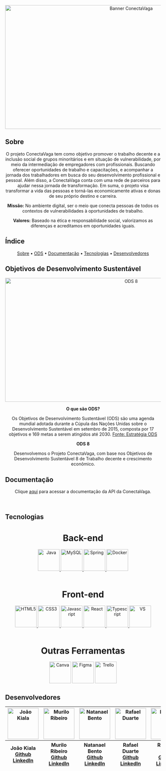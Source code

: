 
<div align=center>
  <img width=800px height=400px src="https://ik.imagekit.io/6kg1q0s1r/C%C3%B3pia_de_Banners.png?updatedAt=1681922292947" alt="Banner ConectaVaga" />
</div>


<!-- LOGO -->

## Sobre 

<p align=center>O projeto ConectaVaga tem como objetivo promover o trabalho decente e a inclusão social de grupos minoritários e em situação de vulnerabilidade, por meio da intermediação de empregadores com profissionais. 
Buscando oferecer oportunidades de trabalho e capacitações, e acompanhar a jornada dos trabalhadores em busca do seu desenvolvimento profissional e pessoal. Além disso, a ConectaVaga conta com uma rede de parceiros para ajudar nessa jornada de transformação. Em suma, o projeto visa transformar a vida das pessoas e torná-las economicamente ativas e donas de seu próprio destino e carreira.</p>

<p align=center> <strong>Missão:</strong> No ambiente digital, ser o meio que conecta pessoas de todos os contextos de vulnerabilidades à oportunidades de trabalho.</p>
<p align=center> <strong>Valores:</strong> Baseado na ética e responsabilidade social, valorizamos as diferenças e acreditamos em oportunidades iguais.</p>


## Índice

<p align="center">
 <a href="#sobre">Sobre</a> •
 <a href="#objetivos-de-desenvolvimento-sustentável">ODS</a> •
 <a href="#documentação">Documentação</a> • 
 <a href="#tecnologias">Tecnologias</a> • 
 <a href="#desenvolvedores">Desenvolvedores</a>
</p>

## Objetivos de Desenvolvimento Sustentável

<div align=center>
  <img width=800px height=400px  src="https://ik.imagekit.io/vfpark/C%C3%B3pia_de_Banners__1_.png?updatedAt=1683123844659" alt="ODS 8"  />
<p></p>

<p><strong>O que são ODS?</strong></p>

<p align="center">Os Objetivos de Desenvolvimento Sustentável (ODS) são uma agenda mundial adotada durante a Cúpula das Nações Unidas sobre o Desenvolvimento Sustentável em setembro de 2015, composta por 17 objetivos e 169 metas a serem atingidos até 2030.
<a href='https://www.estrategiaods.org.br/sobre-a-estrategia/'>Fonte: Estratégia ODS</a></p>

<p><strong>ODS 8</strong></p>
<p align="center">Desenvolvemos o Projeto ConectaVaga, com base nos Objetivos de Desenvolvimento Sustentável 8 de Trabalho decente e crescimento econômico. 
</div>

## Documentação
<div align=center>

Clique [aqui](https://github.com/ConectaVaga/projeto-integrador-FrontEnd/blob/main/ConectaDocs/documenta%C3%A7%C3%A3o.md) para acessar a documentação da API da ConectaVaga.</p>

</div>

<br>

## Tecnologias  
<!-- ALGUM BANNER SOBRE TECNOLOGIAS -->


<h1 align=center> Back-end </h1>

<div style=inline align=center >
  <a href='https://docs.oracle.com/en/java/'>
    <img width=70px src="https://cdn.jsdelivr.net/gh/devicons/devicon/icons/java/java-original-wordmark.svg" alt="Java" />
  </a>
  <a href='https://dev.mysql.com/doc/'>
    <img width=70px src="https://cdn.jsdelivr.net/gh/devicons/devicon/icons/mysql/mysql-original-wordmark.svg" alt="MySQL" />
  </a>
  <a href='https://docs.spring.io/spring-boot/docs/current/reference/htmlsingle/'>
    <img width=70px src="https://cdn.jsdelivr.net/gh/devicons/devicon/icons/spring/spring-original-wordmark.svg" alt="Spring" />
  </a>
   </a>
  <a href='https://docs.docker.com/desktop/hardened-desktop/'>
    <img width=70px src="https://cdn.jsdelivr.net/gh/devicons/devicon/icons/docker/docker-original.svg" alt="Docker" />
  </a>
</div>
<br>


<h1  align=center>Front-end</h1>

<div style=inline align=center>
  <a href='https://developer.mozilla.org/en-US/docs/Glossary/HTML5'>
    <img width=70px src="https://cdn.jsdelivr.net/gh/devicons/devicon/icons/html5/html5-original-wordmark.svg" alt="HTML5" />
  </a>
  <a href='https://developer.mozilla.org/en-US/docs/Web/CSS'>
    <img width=70px src="https://cdn.jsdelivr.net/gh/devicons/devicon/icons/css3/css3-original-wordmark.svg" alt="CSS3" />
  </a>
  <a href='https://javascript.info/'>
    <img width=70px src="https://cdn.jsdelivr.net/gh/devicons/devicon/icons/javascript/javascript-original.svg" alt="Javascript" />
  </a>
  <a href='https://react.dev/blog/2023/03/16/introducing-react-dev'>
    <img width=70px src="https://cdn.jsdelivr.net/gh/devicons/devicon/icons/react/react-original-wordmark.svg" alt="React" />
  </a>
  <a href='https://www.typescriptlang.org/docs/'>
   <img width=70px src="https://cdn.jsdelivr.net/gh/devicons/devicon/icons/typescript/typescript-original.svg" alt="Typescript" />
  </a>
  </a>
  <a href='https://code.visualstudio.com/docs'>
   <img width=70px src="https://cdn.jsdelivr.net/gh/devicons/devicon/icons/vscode/vscode-original.svg" alt="VS" />
  </a>
  
</div>
  <br>
  
  <h1  align=center>Outras Ferramentas</h1>
  <div style=inline align=center >
    <img width=70px src="https://cdn.jsdelivr.net/gh/devicons/devicon/icons/canva/canva-original.svg" alt="Canva" />
    <img width=70px src="https://cdn.jsdelivr.net/gh/devicons/devicon/icons/figma/figma-original.svg" alt="Figma" />
    <img width=70px src="https://cdn.jsdelivr.net/gh/devicons/devicon/icons/trello/trello-plain-wordmark.svg" alt="Trello" />
          
          
</div>




<!--<h1 align=center> Desenvolvedores </h1> -->
## Desenvolvedores

<div align=center>
    <table>
      <thead>
        <tr>
          <th><img src="https://ik.imagekit.io/ohu04lxwc/Jo%C3%A3o.png?updatedAt=1682437106557" width=100 height=100 alt="João Kiala" ></th>
          <th><img src="https://ik.imagekit.io/ohu04lxwc/Murilo.png?updatedAt=1682436496134" width=100 height=100 alt="Murilo Ribeiro" ></th>
          <th><img src="https://ik.imagekit.io/ohu04lxwc/Natanael.png?updatedAt=1682436969106" width=100 height=100 alt="Natanael Bento" ></th>
          <th><img src="https://ik.imagekit.io/ohu04lxwc/Rafael.png?updatedAt=1682437335311" width=100 height=100 alt="Rafael Duarte" ></th>
          <th><img src="https://ik.imagekit.io/ohu04lxwc/Rebeca.png?updatedAt=1682436742670" width=100 height=100 alt="Rebeca Silva" ></th>
          <th><img src="https://ik.imagekit.io/ohu04lxwc/Rony.png?updatedAt=1682436500390" width=100 height=100 alt="Rony dos Santos" ></th>
          <th><img src="https://ik.imagekit.io/ohu04lxwc/Vitoria.png?updatedAt=1682436746882" width=100 height=100 alt="Vitoria Busch" ></th>
        </tr>
        <tr>
          <th>
            João Kiala<br>
            <a href='https://github.com/Joaopanzo261' target="_blank" rel=noreferrer>Github</a><br>
            <a href='https://www.linkedin.com/in/jo%C3%A3o-kiala-vioka-panzo/' target="_blank" rel=noreferrer>LinkedIn</a>
          </th>
          <th>
            Murilo Ribeiro<br>
            <a href='https://github.com/MuRibeiro' target="_blank" rel=noreferrer>Github</a><br>
            <a href='https://www.linkedin.com/in/murilo-ribeiro-528515156/' target="_blank" rel=noreferrer>LinkedIn</a>
          </th>
          <th>
            Natanael Bento<br>
            <a href='https://github.com/natanael-bento' target="_blank" rel=noreferrer>Github</a><br>
            <a href='https://www.linkedin.com/in/natanael-da-silva-bento-9422b21b2/' target="_blank" rel=noreferrer>LinkedIn</a>
          </th>
          <th>
            Rafael Duarte<br>
            <a href='https://github.com/RafaelAstora' target="_blank" rel=noreferrer>Github</a><br>
            <a href='https://www.linkedin.com/in/rafael-duarte-8b58221ab/' target="_blank" rel=noreferrer>LinkedIn</a>
          </th>
          <th>
            Rebeca Silva<br>
            <a href='https://github.com/rebecasantana' target="_blank" rel=noreferrer>Github</a><br>
            <a href='https://www.linkedin.com/in/rebecasantana/' target="_blank" rel=noreferrer>LinkedIn</a>
          </th>
          <th>
            Rony Teles<br>
            <a href='https://github.com/ronyrst' target="_blank" rel=noreferrer>Github</a><br>
            <a href='https://www.linkedin.com/in/rony-dos-santos-teles-29649a172/' target="_blank" rel=noreferrer>LinkedIn</a>
          </th>
          <th>
            Vitoria Busch<br>
            <a href='https://github.com/vfpark' target="_blank" rel=noreferrer>Github</a><br>
            <a href='https://www.linkedin.com/in/vitoria-f-park-busch-6a015019b/' target="_blank" rel=noreferrer>LinkedIn</a>
          </th>
        </tr>
      </thead>
    </table>
</div>
